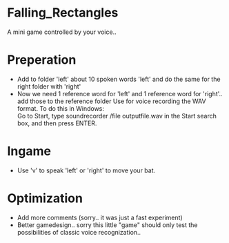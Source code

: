 # Falling_Rectangles
A mini game controlled by your voice..

# Preperation
- Add to folder 'left' about 10 spoken words 'left' and do the same for the right folder with 'right'
- Now we need 1 reference word for 'left' and 1 reference word for 'right'.. add those to the reference folder
Use for voice recording the WAV format.
To do this in Windows:  
Go to Start, type soundrecorder /file outputfile.wav in the Start search box, and then press ENTER.

# Ingame
- Use 'v' to speak 'left' or 'right' to move your bat.

# Optimization
- Add more comments (sorry.. it was just a fast experiment)
- Better gamedesign.. sorry this little "game" should only test the possibilities of classic voice recognization..
